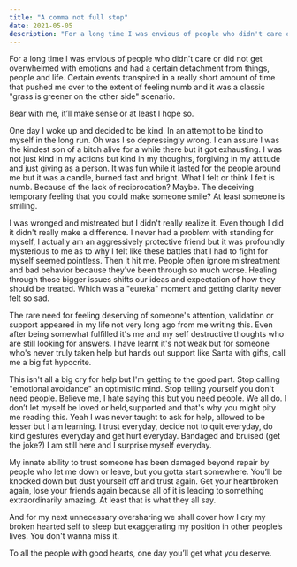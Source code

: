 ```yaml
---
title: "A comma not full stop"
date: 2021-05-05
description: "For a long time I was envious of people who didn't care or did not get overwhelmed with emotions..."
---
```


For a long time I was envious of people who didn't care or did not get overwhelmed with emotions and had a certain detachment from things, people and life. Certain events transpired in a really short amount of time that pushed me over to the extent of feeling numb and it was a classic "grass is greener on the other side" scenario.

Bear with me, it’ll make sense or at least I hope so.

One day I woke up and decided to be kind. In an attempt to be kind to myself in the long run. Oh was I so depressingly wrong. I can assure I was the kindest son of a bitch alive for a while there but it got exhausting. I was not just kind in my actions but kind in my thoughts, forgiving in my attitude and just giving as a person. It was fun while it lasted for the people around me but it was a candle, burned fast and bright. What I felt or think I felt is numb. Because of the lack of reciprocation? Maybe. The deceiving temporary feeling that you could make someone smile? At least someone is smiling.

I was wronged and mistreated but I didn't really realize it. Even though I did it didn't really make a difference. I never had a problem with standing for myself, I actually am an aggressively protective friend but it was profoundly mysterious to me as to why I felt like these battles that I had to fight for myself seemed pointless. Then it hit me. People often ignore mistreatment and bad behavior because they've been through so much worse. Healing through those bigger issues shifts our ideas and expectation of how they should be treated. Which was a "eureka" moment and getting clarity never felt so sad.

The rare need for feeling deserving of someone's attention, validation or support appeared in my life not very long ago from me writing this. Even after being somewhat fulfilled it's me and my self destructive thoughts who are still looking for answers. I have learnt it's not weak but for someone who's never truly taken help but hands out support like Santa with gifts, call me a big fat hypocrite.

This isn't all a big cry for help but I'm getting to the good part. Stop calling "emotional avoidance" an optimistic mind. Stop telling yourself you don't need people. Believe me, I hate saying this but you need people. We all do. I don’t let myself be loved or held,supported and that's why you might pity me reading this. Yeah I was never taught to ask for help, allowed to be lesser but I am learning. I trust everyday, decide not to quit everyday, do kind gestures everyday and get hurt everyday. Bandaged and bruised (get the joke?) I am still here and I surprise myself everyday.

My innate ability to trust someone has been damaged beyond repair by people who let me down or leave, but you gotta start somewhere. You’ll be knocked down but dust yourself off and trust again. Get your heartbroken again, lose your friends again because all of it is leading to something extraordinarily amazing. At least that is what they all say.

And for my next unnecessary oversharing we shall cover how I cry my broken hearted self to sleep but exaggerating my position in other people’s lives. You don't wanna miss it.

To all the people with good hearts, one day you’ll get what you deserve.